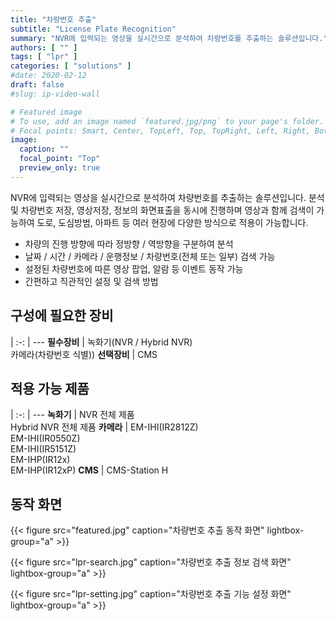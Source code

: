 ```yaml
---
title: "차량번호 추출"
subtitle: "License Plate Recognition"
summary: "NVR에 입력되는 영상을 실시간으로 분석하여 차량번호를 추출하는 솔루션입니다."
authors: [ "" ]
tags: [ "lpr" ]
categories: [ "solutions" ]
#date: 2020-02-12
draft: false
#slug: ip-video-wall

# Featured image
# To use, add an image named `featured.jpg/png` to your page's folder.
# Focal points: Smart, Center, TopLeft, Top, TopRight, Left, Right, BottomLeft, Bottom, BottomRight.
image:
  caption: ""
  focal_point: "Top"
  preview_only: true
---
```


NVR에 입력되는 영상을 실시간으로 분석하여 차량번호를 추출하는 솔루션입니다. 분석 및 차량번호 저장, 영상저장, 정보의 화면표출을 동시에 진행하며 영상과 함께 검색이 가능하여 도로, 도심방범, 아파트 등 여러 현장에 다양한 방식으로 적용이 가능합니다.

- 차량의 진행 방향에 따라 정방향 / 역방향을 구분하여 분석
- 날짜 / 시간 / 카메라 / 운행정보 / 차량번호(전체 또는 일부) 검색 가능
- 설정된 차량번호에 따른 영상 팝업, 알람 등 이벤트 동작 가능
- 간편하고 직관적인 설정 및 검색 방법

<div class="container">
<div class="row">
<div class="col-12 col-sm-6 pl-0">

## 구성에 필요한 장비

|
:-: | ---
**필수장비** | 녹화기(NVR / Hybrid NVR)<br>카메라(차량번호 식별))
**선택장비** | CMS

</div>
<div class="col-12 col-sm-6 pl-0">

## 적용 가능 제품

|
:-: | ---
**녹화기** | NVR 전체 제품<br>Hybrid NVR 전체 제품
**카메라** | EM-IHI(IR2812Z)<br>EM-IHI(IR0550Z)<br>EM-IHI(IR5151Z)<br>EM-IHP(IR12x)<br>EM-IHP(IR12xP)
**CMS** | CMS-Station H

</div>
</div>
</div>

## 동작 화면

{{< figure src="featured.jpg" caption="차량번호 추출 동작 화면" lightbox-group="a" >}}

{{< figure src="lpr-search.jpg" caption="차량번호 추출 정보 검색 화면" lightbox-group="a" >}}

{{< figure src="lpr-setting.jpg" caption="차량번호 추출 기능 설정 화면" lightbox-group="a" >}}
